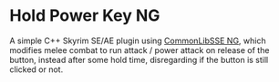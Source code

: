 # Hold Power Key NG

A simple C++ Skyrim SE/AE plugin using [CommonLibSSE NG](https://github.com/CharmedBaryon/CommonLibSSE-NG), which modifies melee combat to run attack / power attack on release of the button, instead after some hold time, disregarding if the button is still clicked or not.
